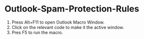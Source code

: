 # Outlook-Spam-Protection-Rules

1. Press Alt+F11 to open Outlook Macro Window.
2. Click on the relevant code to make it the active window.
3. Pres F5 to run the macro.
